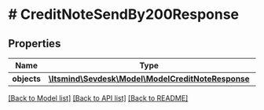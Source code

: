 # # CreditNoteSendBy200Response

## Properties

Name | Type | Description | Notes
------------ | ------------- | ------------- | -------------
**objects** | [**\Itsmind\Sevdesk\Model\ModelCreditNoteResponse**](ModelCreditNoteResponse.md) |  | [optional]

[[Back to Model list]](../../README.md#models) [[Back to API list]](../../README.md#endpoints) [[Back to README]](../../README.md)

